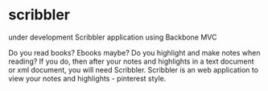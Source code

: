 # scribbler
under development
Scribbler application using Backbone MVC

Do you read books? Ebooks maybe?
Do you highlight and make notes when reading?
If you do, then after your notes and highlights in a text document or xml document, you will need Scribbler.
Scribbler is an web application to view your notes and highlights - pinterest style. 
